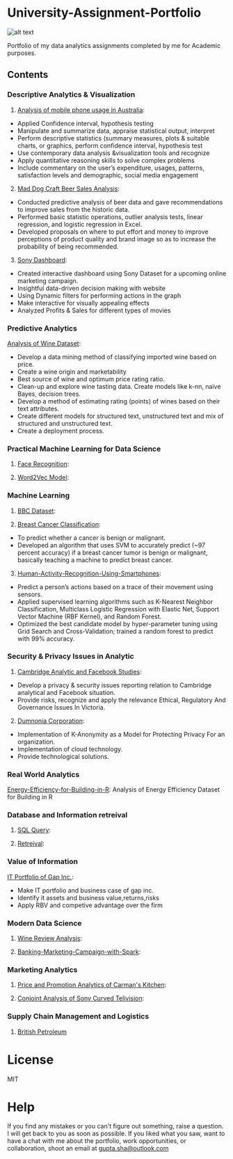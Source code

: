 # University-Assignment-Portfolio
![alt text](https://ym8tixx0byc2uhkrbzptjyt-wpengine.netdna-ssl.com/wp-content/uploads/2019/05/HDR-Scholarship-for-International-Students-at-Deakin-University-Australia.jpg)

Portfolio of my data analytics assignments completed by me for Academic purposes.
## Contents
### Descriptive Analytics & Visualization
 1. [Analysis of mobile phone usage in Australia](https://github.com/Shantanu9326/University-Assignment-Portfolio/blob/master/Descriptive%20Analytics%20%26%20Visualization(MIS%20771)/A1_218200234.pdf): 
+ Applied Confidence interval, hypothesis testing
+ Manipulate and summarize data, appraise statistical output, interpret
+	Perform descriptive statistics (summary measures, plots & suitable charts, or graphics, perform confidence interval, hypothesis test
+ Use contemporary data analysis &visualization tools and recognize
+ Apply quantitative reasoning skills to solve complex problems
+  Include commentary on the user’s expenditure, usages, patterns, satisfaction levels and demographic, social media engagement

2. [Mad Dog Craft Beer Sales Analysis](https://github.com/Shantanu9326/University-Assignment-Portfolio/blob/master/Descriptive%20Analytics%20%26%20Visualization(MIS%20771)/A2_218200234.pdf):
+ Conducted predictive analysis of beer data and gave recommendations to improve sales from the historic data. 
+ Performed basic statistic operations, outlier analysis tests, linear regression, and logistic regression in Excel. 
+ Developed proposals on where to put effort and money to improve perceptions of product quality and brand image so as to increase the probability of being recommended.

3. [Sony Dashboard](https://wp.deakin.edu.au/deakinsso_460041403_guptasha_submission_1/):
+ Created interactive dashboard using Sony Dataset for a upcoming online marketing campaign. 
+ Insightful data-driven decision making with website 
+ Using Dynamic filters for performing actions in the graph
+ Make interactive for visually appealing effects
+ Analyzed Profits & Sales for different types of movies

	
### Predictive Analytics 
[Analysis of Wine Dataset]():
+ Develop a data mining method of classifying imported wine based on price.
+ Create a wine origin and marketability
+ Best source of wine and optimum price rating ratio.
+ Clean-up and explore wine tasting data. Create models like k-nn, naïve Bayes, decision trees.
+ Develop a method of estimating rating (points) of wines based on their text attributes.
+ Create different models for structured text, unstructured text and mix of structured and unstructured text.
+ Create a deployment process.

### Practical Machine Learning for Data Science
1. [Face Recognition](): 
   
2. [Word2Vec Model](): 
    
    
### Machine Learning
1. [BBC Dataset](https://github.com/Shantanu9326/Text-Mining-Mini-Projects/blob/master/Named_Entity_Recognition.ipynb): 

2. [Breast Cancer Classification](https://github.com/Shantanu9326/University-Assignment-Portfolio/tree/master/Machine%20Learning(SIT%20720)): 
+ To predict whether a cancer is benign or malignant.
+ Developed an algorithm that uses SVM to accurately predict (~97 percent accuracy) if a breast cancer tumor is benign or malignant, basically teaching a machine to predict breast cancer.

3. [Human-Activity-Recognition-Using-Smartphones]():
+ Predict a person’s actions based on a trace of their movement using sensors.
+ Applied supervised learning algorithms such as K-Nearest Neighbor Classification, Multiclass Logistic Regression with Elastic Net, Support Vector Machine (RBF Kernel), and Random Forest.
+ Optimized the best candidate model by hyper-parameter tuning using Grid Search and Cross-Validation; trained a random forest to predict with 99% accuracy.


### Security & Privacy Issues in Analytic
1. [Cambridge Analytic and Facebook Studies](https://github.com/Shantanu9326/University-Assignment-Portfolio/blob/master/Security%20and%20Privacy%20Issues%20in%20Analytics(SIT719)/218200234_Shantanu_Gupta-Assignment1.pdf):
+ Develop a privacy & security issues reporting relation to Cambridge analytical and Facebook situation.
+ Provide risks, recognize and apply the relevance Ethical, Regulatory And Governance Issues In Victoria.

2. [Dumnonia Corporation](https://github.com/Shantanu9326/University-Assignment-Portfolio/blob/master/Security%20and%20Privacy%20Issues%20in%20Analytics(SIT719)/218200234_Assigment2.pdf):
+ Implementation of K-Anonymity as a Model for Protecting Privacy For an organization. 
+ Implementation of cloud technology.
+ Provide technological solutions.

### Real World Analytics
[Energy-Efficiency-for-Building-in-R](https://github.com/Shantanu9326/University-Assignment-Portfolio/blob/master/Real%20Word%20Analytics(SIT718)/Real%20World%20Analytics%20Assignment.pdf): Analysis of Energy Efficiency Dataset for Building in R

### Database and Information retreival
1. [SQL Query](https://github.com/Shantanu9326/University-Assignment-Portfolio/blob/master/Database%20and%20Information%20Retrieval(SIT772)/SIT772_Assignment1.pdf):

2. [Retreival](https://github.com/Shantanu9326/University-Assignment-Portfolio/blob/master/Database%20and%20Information%20Retrieval(SIT772)/218200234_Shantanu_Assignment2_SIT772.pdf):

### Value of Information
 [IT Portfolio of Gap Inc.](https://github.com/Shantanu9326/University-Assignment-Portfolio/blob/master/Value%20of%20Information(MIS782)/Final%20Project.pdf):
+ Make IT portfolio and business case of gap inc.
+ Identify it assets and business value,returns,risks
+ Apply RBV and competive advantage over the firm

### Modern Data Science
1. [Wine Review Analysis](https://github.com/Shantanu9326/University-Assignment-Portfolio/blob/master/Modern%20Data%20Science(SIT%20742)/218200234-SIT742Task1.ipynb):

2. [Banking-Marketing-Campaign-with-Spark](https://github.com/Shantanu9326/Banking-Marketing-Campaign-with-Spark/blob/master/Banking_Marketing_Campaign_with_pySpark.ipynb):

### Marketing Analytics
1. [Price and Promotion Analytics of Carman's Kitchen](https://github.com/Shantanu9326/University-Assignment-Portfolio/blob/master/Marketing%20Analytics(MIS713)/MIS784_A1_218200234.pdf):

2. [Conjoint Analysis of Sony Curved Telivision](https://github.com/Shantanu9326/University-Assignment-Portfolio/blob/master/Marketing%20Analytics(MIS713)/MIS784_A2_218200234.docx):

### Supply Chain Management and Logistics
1. [British Petroleum](https://github.com/Shantanu9326/University-Assignment-Portfolio/blob/master/Supply%20Chain%20Management%20and%20Logistics(MIS784)/Gupta_MIS713_T2_2019_assign.pdf)

  
# License

MIT

# Help

If you find any mistakes or you can't figure out something, raise a question. I will get back to you as soon as possible. If you liked what you saw, want to have a chat with me about the portfolio, work opportunities, or collaboration, shoot an email at gupta.sha@outlook.com

